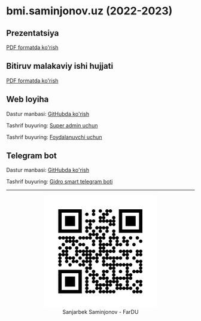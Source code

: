 # bmi.saminjonov.uz (2022-2023)

## Prezentatsiya
[PDF formatda ko'rish](./presentation.pdf)

## Bitiruv malakaviy ishi hujjati
[PDF formatda ko'rish](./bmi-doc.pdf)

## Web loyiha

Dastur manbasi: [GitHubda ko'rish](https://github.com/SanjarbekSaminjonov/managewater.web)

Tashrif buyuring: [Super admin uchun](http://www.gidrosmart.uz/uz/admin/)

Tashrif buyuring: [Foydalanuvchi uchun](http://www.gidrosmart.uz/uz/)


## Telegram bot

Dastur manbasi: [GitHubda ko'rish](https://github.com/SanjarbekSaminjonov/managewater.bot)

Tashrif buyuring: [Gidro smart telegram boti](https://t.me/managewaterbot)

<hr/>

<center>
    <img src="./qrcode.png" alt="Qr Code">
    <br/>
    Sanjarbek Saminjonov - FarDU
</center>
